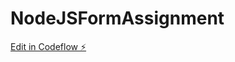 # NodeJSFormAssignment

[Edit in Codeflow ⚡️](https://stackblitz.com/~/github.com/RM-0311/NodeJSFormAssignment)